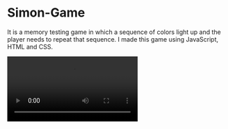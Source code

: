 
# Simon-Game
It is a memory testing game in which a sequence of colors light up and the player needs to repeat that sequence. I made this game using JavaScript, HTML and CSS.

![Capture](
https://user-images.githubusercontent.com/66676396/113473906-172aa300-948a-11eb-901e-6caf15daade9.mp4)








